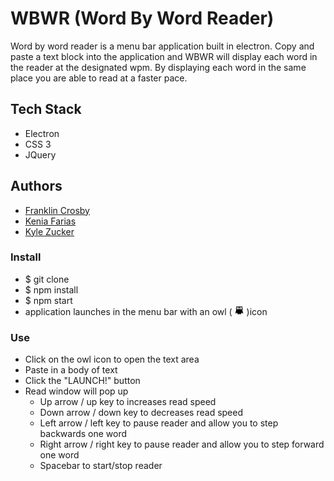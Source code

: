 # WBWR (Word By Word Reader)
Word by word reader is a menu bar application built in electron. Copy and paste a text block into the application and WBWR will display each word in the reader at the designated wpm. By displaying each word in the same place you are able to read at a faster pace. 

## Tech Stack
* Electron
* CSS 3
* JQuery

## Authors
* [Franklin Crosby](https://github.com/Obleo33/)
* [Kenia Farias](https://github.com/kfarias)
* [Kyle Zucker](https://github.com/zkc)

### Install
* $ git clone
* $ npm install
* $ npm start
* application launches in the menu bar with an owl ( ![](images/black-owl.png) )icon


### Use
* Click on the owl icon to open the text area
* Paste in a body of text
* Click the "LAUNCH!" button
* Read window will pop up 
    - Up arrow / up key to increases read speed
    - Down arrow / down key to decreases read speed
    - Left arrow / left key to pause reader and allow you to step backwards one word
    - Right arrow / right key to pause reader and allow you to step forward one word
    - Spacebar to start/stop reader

